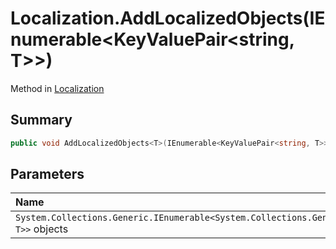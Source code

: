 # Localization.AddLocalizedObjects(IEnumerable<KeyValuePair<string, T>>)

Method in [Localization](/docs/api/csharp/yarn.unity.localization.md)

## Summary



```csharp
public void AddLocalizedObjects<T>(IEnumerable<KeyValuePair<string, T>> objects) where T : UnityEngine.Object
```

## Parameters

|Name|Description|
|:---|:---|
|`System.Collections.Generic.IEnumerable<System.Collections.Generic.KeyValuePair<string, T>>` objects||

